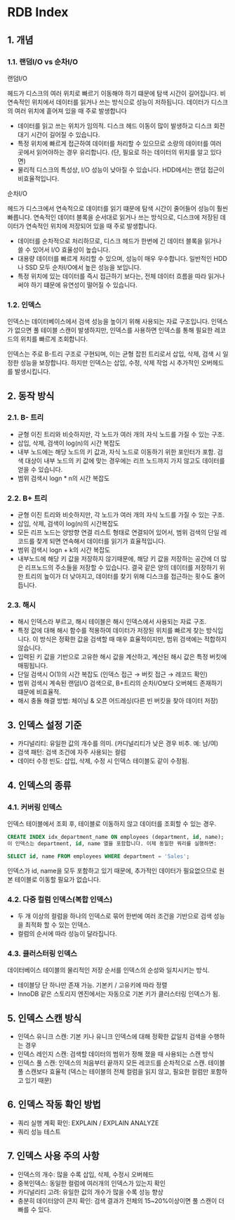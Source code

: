 # RDB Index

## 1. 개념

### 1.1. 랜덤I/O vs 순차I/O

랜덤I/O

헤드가 디스크의 여러 위치로 빠르기 이동해야 하기 떄문에 탐색 시간이 길어집니다. 비연속적인 위치에서 데이터를 읽거나 쓰는 방식으로 성능이 저하됩니다. 데이터가 디스크의 여러 위치에 흩어져 있을 때 주로 발생합니다

* 데이터를 읽고 쓰는 위치가 임의적. 디스크 헤드 이동이 많이 발생하고 디스크 회전 대기 시간이 길어질 수 있습니다.
* 특정 위치에 빠르게 접근하여 데이터를 처리할 수 있으므로 소량의 데이터를 여러 곳에서 읽어야하는 경우 유리합니다. (단, 필요로 하는 데이터의 위치를 알고 있다면)
* 물리적 디스크의 특성상, I/O 성능이 낮아질 수 있습니다. HDD에서는 랜덤 접근이 비효율적입니다.

순차I/O

헤드가 디스크에서 연속적으로 데이터를 읽기 떄문에 탐색 시간이 줄어들어 성능이 훨씬 빠릅니다. 연속적인 데이터 블록을 순서대로 읽거나 쓰는 방식으로, 디스크에 저장된 데이터가 연속적인 위치에 저장되어 있을 때 주로 발생합니다.

* 데이터를 순차적으로 처리하므로, 디스크 헤드가 한번에 긴 데이터 블록을 읽거나 쓸 수 있어서 I/O 효율성이 높습니다.
* 대용량 데이터를 빠르게 처리할 수 있으며, 성능이 매우 우수합니다. 일반적인 HDD나 SSD 모두 순차I/O에서 높은 성능을 보입니다.
* 특정 위치에 있는 데이터를 즉시 접근하기 보다는, 전체 데이터 흐름을 따라 읽거나 써야 하기 떄문에 유연성이 떨어질 수 있습니다.

### 1.2. 인덱스

인덱스는 데이터베이스에서 검색 성능을 높이기 위해 사용되는 자료 구조입니다. 인덱스가 없으면 풀 테이블 스캔이 발생하지만, 인덱스를 사용하면 인덱스를 통해 필요한 레코드의 위치를 빠르게 조회합니다.

인덱스는 주로 B-트리 구조로 구현되며, 이는 균형 잡힌 트리로서 삽입, 삭제, 검색 시 일정한 성능을 보장합니다. 하지만 인덱스는 삽입, 수정, 삭제 작업 시 추가적인 오버헤드를 발생시킵니다.



## 2. 동작 방식

### 2.1. B- 트리

* 균형 이진 트리와 비슷하지만, 각 노드가 여러 개의 자식 노드를 가질 수 있는 구조.
* 삽입, 삭제, 검색이 log(n)의 시간 복잡도
* 내부 노드에는 해당 노드의 키 값과, 자식 노드로 이동하기 위한 포인터가 포함. 검색 대상이 내부 노드의 키 값에 맞는 경우에는 리프 노드까지 가지 않고도 데이터를 얻을 수 있습니다.
* 범위 검색시 logn \* n의 시간 복잡도

### 2.2. B+ 트리

* 균형 이진 트리와 비슷하지만, 각 노드가 여러 개의 자식 노드를 가질 수 있는 구조.
* 삽입, 삭제, 검색이 log(n)의 시간복잡도
* 모든 리프 노드는 양방향 연결 리스트 형태로 연결되어 있어서, 범위 검색의 단일 레코드를 찾게 되면 연속해서 데이터를 읽기가 효율적입니다.
* 범위 검색시 logn + k의 시간 복잡도
* 내부노드에 해당 키 값을 저장하지 않기때문에, 해당 키 값을 저장하는 공간에 더 많은 리프노드의 주소들을 저장할 수 있습니다. 결국 같은 양의 데이터를 저장하기 위한 트리의 높이가 더 낮아지고, 데이터를 찾기 위해 디스크를 접근하는 횟수도 줄어듭니다.

### 2.3. 해시

* 해시 인덱스라 부르고, 해시 테이블은 해시 인덱스에서 사용되는 자료 구조.
* 특정 값에 대해 해시 함수를 적용하여 데이터가 저장된 위치를 빠르게 찾는 방식입니다. 이 방식은 정확한 값을 검색할 때 매우 효율적이지만, 범위 검색에는 적합하지 않습니다.
* 입력된 키 값을 기반으로 고유한 해시 값을 계산하고, 계산된 해시 값은 특정 버킷에 매핑됩니다.
* 단일 검색시 O(1)의 시간 복잡도 (인덱스 접근 → 버킷 접근 → 레코드 확인)
* 범위 검색시 계속된 랜덤I/O 검색으로, B+트리의 순차I/O보다 오버헤드 존재하기 떄문에 비효율적.
* 해시 충돌 해결 방법: 체이닝 & 오픈 어드레싱(다른 빈 버킷을 찾아 데이터 저장)



## 3. 인덱스 설정 기준

* 카디널리티: 유일한 값의 개수를 의미. (카디널리티가 낮은 경우 비추. 예: 남/여)
* 검색 패턴: 검색 조건에 자주 사용되는 컬럼
* 데이터 수정 빈도: 삽입, 삭제, 수정 시 인덱스 테이블도 같이 수정됨.



## 4. 인덱스의 종류

### 4.1. 커버링 인덱스

인덱스 테이블에서 조회 후, 테이블로 이동하지 않고 데이터를 조회할 수 있는 경우.

```sql
CREATE INDEX idx_department_name ON employees (department, id, name);
이 인덱스는 department, id, name 열을 포함합니다. 이제 동일한 쿼리를 실행하면:

SELECT id, name FROM employees WHERE department = 'Sales';
```

인덱스가 id, name을 모두 포함하고 있기 때문에, 추가적인 데이터가 필요없으므로 원본 테이블로 이동할 필요가 없습니다.

### 4.2. 다중 컬럼 인덱스(복합 인덱스)

* 두 개 이상의 컬럼을 하나의 인덱스로 묶어 한번에 여러 조건을 기반으로 검색 성능을 최적화 할 수 있는 인덱스.
* 컬럼의 순서에 따라 성능이 달라집니다.

### 4.3. 클러스터링 인덱스

데이터베이스 테이블의 물리적인 저장 순서를 인덱스의 순성와 일치시키는 방식.

* 테이블당 단 하나만 존재 가능. 기본키 / 고유키에 따라 정렬
* InnoDB 같은 스토리지 엔진에서는 자동으로 기본 키가 클러스터링 인덱스가 됨.



## 5. 인덱스 스캔 방식

* 인덱스 유니크 스캔: 기본 키나 유니크 인덱스에 대해 정확한 값일치 검색을 수행하는 경우
* 인덱스 레인지 스캔: 검색할 데이터의 범위가 정해 졌을 때 사용되는 스캔 방식
* 인덱스 풀 스캔: 인덱스의 처음부터 끝까지 모든 레코드를 순차적으로 스캔. 테이블 풀 스캔보다 효율적 (덱스는 테이블의 전체 컬럼을 읽지 않고, 필요한 컬럼만 포함하고 있기 때문)



## 6. 인덱스 작동 확인 방법

* 쿼리 실행 계획 확인: EXPLAIN / EXPLAIN ANALYZE
* 쿼리 성능 테스트



## 7. 인덱스 사용 주의 사항

* 인덱스의 개수: 많을 수록 삽입, 삭제, 수정시 오버헤드
* 중복인덱스: 동일한 컬럼에 여러개의 인덱스가 있는지 확인
* 카디널리티 고려: 유일한 값의 개수가 많을 수록 성능 향상
* 충분히 데이터양이 큰지 확인: 검색 결과가 전체의 15\~20%이상이면 풀 스캔이 더 빠를 수 있다.

